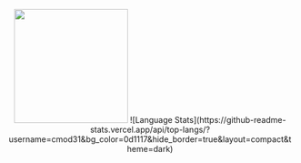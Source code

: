 <p align="center">
  <img src="https://vaporvee.com/cmod31.png" height="200">
![Language Stats](https://github-readme-stats.vercel.app/api/top-langs/?username=cmod31&bg_color=0d1117&hide_border=true&layout=compact&theme=dark)
</p>
